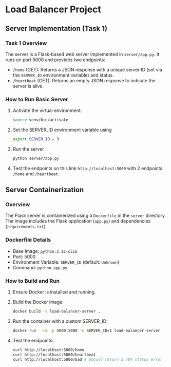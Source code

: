 # Load Balancer Project

## Server Implementation (Task 1)

### Task 1 Overview
The server is a Flask-based web server implemented in `server/app.py`. It runs on port 5000 and provides two endpoints:
- `/home` (GET): Returns a JSON response with a unique server ID (set via the `SERVER_ID` environment variable) and status.
- `/heartbeat` (GET): Returns an empty JSON response to indicate the server is alive.

### How to Run Basic Server
1. Activate the virtual environment:
   ```bash
   source venv/bin/activate
   ```

2. Set the SERVER_ID environment variable using
    ```bash
    export SERVER_ID = 3
    ```

3. Run the server
    ```bash
    python server/app.py
    ```

4. Test the endpoints on this link `http://localhost:5000` with 2 endpoints `/home` and `/heartbeat`.

## Server Containerization

### Overview
The Flask server is containerized using a `Dockerfile` in the `server` directory. The image includes the Flask application (`app.py`) and dependencies (`requirements.txt`).

### Dockerfile Details
- Base Image: `python:3.12-slim`
- Port: 5000
- Environment Variable: `SERVER_ID` (default: `Unknown`)
- Command: `python app.py`

### How to Build and Run
1. Ensure Docker is installed and running.

2. Build the Docker image:
   ```bash
   docker build -t load-balancer-server .
   ```

3. Run the container with a custom SERVER_ID:
    ```bash
    docker run --rm -p 5000:5000 -e SERVER_ID=1 load-balancer-server
    ```

4. Test the endpoints:
    ```bash
    curl http://localhost:5000/home
    curl http://localhost:5000/heartbeat
    curl http://localhost:5000/bad # Should return a 404 status error 
    ```